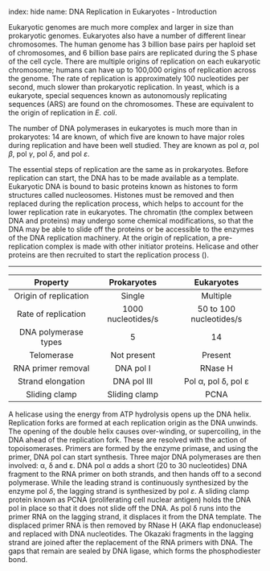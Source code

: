 index: hide
name: DNA Replication in Eukaryotes - Introduction

Eukaryotic genomes are much more complex and larger in size than prokaryotic genomes. Eukaryotes also have a number of different linear chromosomes. The human genome has 3 billion base pairs per haploid set of chromosomes, and 6 billion base pairs are replicated during the S phase of the cell cycle. There are multiple origins of replication on each eukaryotic chromosome; humans can have up to 100,000 origins of replication across the genome. The rate of replication is approximately 100 nucleotides per second, much slower than prokaryotic replication. In yeast, which is a eukaryote, special sequences known as autonomously replicating sequences (ARS) are found on the chromosomes. These are equivalent to the origin of replication in  *E. coli*.

The number of DNA polymerases in eukaryotes is much more than in prokaryotes: 14 are known, of which five are known to have major roles during replication and have been well studied. They are known as pol  *α*, pol  *β*, pol  *γ*, pol  *δ*, and pol  *ε*.

The essential steps of replication are the same as in prokaryotes. Before replication can start, the DNA has to be made available as a template. Eukaryotic DNA is bound to basic proteins known as histones to form structures called nucleosomes. Histones must be removed and then replaced during the replication process, which helps to account for the lower replication rate in eukaryotes. The chromatin (the complex between DNA and proteins) may undergo some chemical modifications, so that the DNA may be able to slide off the proteins or be accessible to the enzymes of the DNA replication machinery. At the origin of replication, a pre-replication complex is made with other initiator proteins. Helicase and other proteins are then recruited to start the replication process ().


****

| Property | Prokaryotes | Eukaryotes |
|:-:|:-:|:-:|
| Origin of replication | Single | Multiple |
| Rate of replication | 1000 nucleotides/s | 50 to 100 nucleotides/s |
| DNA polymerase types | 5 | 14 |
| Telomerase | Not present | Present |
| RNA primer removal | DNA pol I | RNase H |
| Strand elongation | DNA pol III | Pol α, pol δ, pol ε |
| Sliding clamp | Sliding clamp | PCNA |
    

A helicase using the energy from ATP hydrolysis opens up the DNA helix. Replication forks are formed at each replication origin as the DNA unwinds. The opening of the double helix causes over-winding, or supercoiling, in the DNA ahead of the replication fork. These are resolved with the action of topoisomerases. Primers are formed by the enzyme primase, and using the primer, DNA pol can start synthesis. Three major DNA polymerases are then involved: α, δ and ε. DNA pol α adds a short (20 to 30 nucleotides) DNA fragment to the RNA primer on both strands, and then hands off to a second polymerase. While the leading strand is continuously synthesized by the enzyme pol  *δ*, the lagging strand is synthesized by pol  *ε*. A sliding clamp protein known as PCNA (proliferating cell nuclear antigen) holds the DNA pol in place so that it does not slide off the DNA. As pol δ runs into the primer RNA on the lagging strand, it displaces it from the DNA template. The displaced primer RNA is then removed by RNase H (AKA flap endonuclease) and replaced with DNA nucleotides. The Okazaki fragments in the lagging strand are joined after the replacement of the RNA primers with DNA. The gaps that remain are sealed by DNA ligase, which forms the phosphodiester bond.
